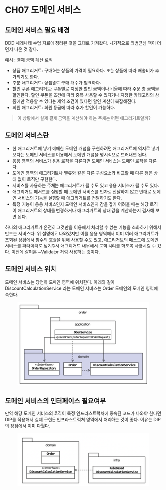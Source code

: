 # CH07 도메인 서비스

## 도메인 서비스 필요 배경

DDD 세레나데 수업 자료에 정리된 것을 그대로 가져왔다. 시기적으로 최범균님 책이 더 먼저 나온 것 같다.

예시 : 결제 금액 계산 로직

* 상품 애그리거트: 구매하는 상품의 가격이 필요하다. 또한 상품에 따라 배송비가 추가되기도 한다.
* 주문 애그리거트: 상품별로 구매 개수가 필요하다.
* 할인 쿠폰 애그리거트: 쿠폰별로 지정한 할인 금액이나 비율에 따라 주문 총 금액을 할인한다. 할인 쿠폰을 조건에 따라 중복 사용할 수 있다거나 지정한 카테고리의 상품에만 적용할 수 있다는 제약 조건이 있다면 할인 계산이 복잡해진다.
* 회원 애그리거트: 회원 등급에 따라 추가 할인이 가능하다.

> 이 상황에서 실제 결제 금액을 계산해야 하는 주체는 어떤 애그리거트일까?

## 도메인 서비스란

* 한 애그리거트에 넣기 애매한 도메인 개념을 구현하려면 애그리거트에 억지로 넣기보다는 도메인 서비스를 이용해서 도메인 개념을 명시적으로 드러내면 된다.
* 응용 영역의 서비스가 용용 로직을 다룬다면 도메인 서비스는 도메인 로직을 다룬다.
* 도메인 영역의 애그리거트나 밸류와 같은 다른 구성요소와 비교할 때 다른 점은 상태 없이 로직만 구현한다.
* 서비스를 사용하는 주체는 애그리거트가 될 수도 있고 응용 서비스가 될 수도 있다.
* 애그리거트 메서드를 실행할 때 도메인 서비스를 인자로 전달하지 않고 반대로 도메인 서비스의 기능을 실행할 때 애그리거트를 전달하기도 한다.
* 특정 기능이 응용 서비스인지 도메인 서비스인지 감을 잡기 어려울 때는 해당 로직이 애그리거트의 상태를 변경하거나 애그리거트의 상태 값을 계산하는지 검사해 보면 된다.

하나의 애그리거트가 온전히 그것만을 이용해서 처리할 수 없는 기능을 소화하기 위해서 만드는 서비스다. 위 설명에도 나와있지만 이를 응용 영역에서 이미 여러 애그리거트가 조회된 상황에서 함수의 호출을 위해 사용할 수도 있고, 애그리거트의 메소드에 도메인 서비스를 파라미터로 넘겨줘서 애그리거트 내부에서 로직 처리를 하도록 사용시킬 수 있다. 이전에 살펴본 \~Validator 처럼 사용하는 것이다.



## 도메인 서비스 위치

도메인 서비스는 당연하 도메인 영역에 위치한다. 아래와 같이 DiscountCalculationService 라는 도메인 서비스는 Order 도메인의 도메인 영역에 속한다.

<figure><img src="../../.gitbook/assets/image (9) (2) (1) (1).png" alt=""><figcaption></figcaption></figure>



## 도메인 서비스의 인터페이스 필요여부

만약 해당 도메인 서비스의 로직이 특정 인프라스트럭처에 종속된 코드가 나와야 한다면 DIP를 적용해서 실제 구현은 인프라스트럭처 영역에서 처리하는 것이 좋다. 이유는 DIP 의 장점에서 이미 다뤘다.

<figure><img src="../../.gitbook/assets/image (12).png" alt=""><figcaption></figcaption></figure>
